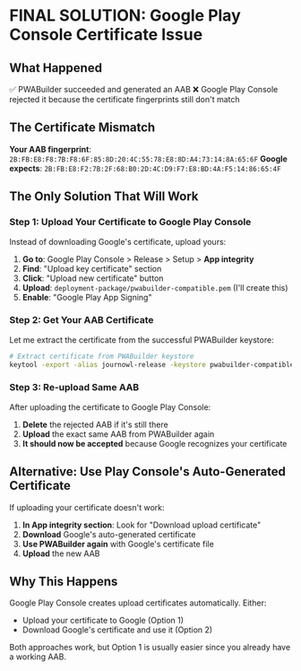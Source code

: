 # FINAL SOLUTION: Google Play Console Certificate Issue

## What Happened
✅ PWABuilder succeeded and generated an AAB
❌ Google Play Console rejected it because the certificate fingerprints still don't match

## The Certificate Mismatch
**Your AAB fingerprint**: `2B:FB:E8:F8:7B:F8:6F:85:8D:20:4C:55:78:E8:8D:A4:73:14:8A:65:6F`
**Google expects**: `2B:FB:E8:F2:7B:2F:68:B0:2D:4C:D9:F7:E8:BD:4A:F5:14:86:65:4F`

## The Only Solution That Will Work

### Step 1: Upload Your Certificate to Google Play Console
Instead of downloading Google's certificate, upload yours:

1. **Go to**: Google Play Console > Release > Setup > **App integrity**
2. **Find**: "Upload key certificate" section
3. **Click**: "Upload new certificate" button
4. **Upload**: `deployment-package/pwabuilder-compatible.pem` (I'll create this)
5. **Enable**: "Google Play App Signing"

### Step 2: Get Your AAB Certificate
Let me extract the certificate from the successful PWABuilder keystore:

```bash
# Extract certificate from PWABuilder keystore
keytool -export -alias journowl-release -keystore pwabuilder-compatible.jks -storepass journowl2024 -file pwabuilder-compatible.pem -rfc
```

### Step 3: Re-upload Same AAB
After uploading the certificate to Google Play Console:
1. **Delete** the rejected AAB if it's still there
2. **Upload** the exact same AAB from PWABuilder again
3. **It should now be accepted** because Google recognizes your certificate

## Alternative: Use Play Console's Auto-Generated Certificate

If uploading your certificate doesn't work:

1. **In App integrity section**: Look for "Download upload certificate"
2. **Download** Google's auto-generated certificate
3. **Use PWABuilder again** with Google's certificate file
4. **Upload** the new AAB

## Why This Happens
Google Play Console creates upload certificates automatically. Either:
- Upload your certificate to Google (Option 1)
- Download Google's certificate and use it (Option 2)

Both approaches work, but Option 1 is usually easier since you already have a working AAB.